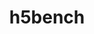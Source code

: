 ---
title: "h5bench"
layout: cache
categories: [package, develop]
meta: {"versions": ["1.4"], "compilers": ["cce@=15.0.1", "gcc@=10.3.0", "gcc@=11.4.0", "gcc@=9.4.0", "oneapi@=2023.2.0", "oneapi@=2024.0.0"], "oss": ["rhel8", "sle_hpc15", "ubuntu20.04", "ubuntu22.04"], "platforms": ["linux"], "targets": ["aarch64", "neoverse_v1", "neoverse_v2", "ppc64le", "x86_64_v3", "x86_64_v4", "zen4"], "stacks": ["e4s", "e4s-aarch64", "e4s-cray-rhel", "e4s-cray-sles", "e4s-neoverse-v2", "e4s-neoverse_v1", "e4s-oneapi", "e4s-power", "root"], "num_specs": 48, "num_specs_by_stack": {"e4s-cray-rhel": 5, "root": 48, "e4s-cray-sles": 6, "e4s-neoverse_v1": 7, "e4s-power": 7, "e4s": 7, "e4s-oneapi": 8, "e4s-aarch64": 2, "e4s-neoverse-v2": 6}}
spec_details: [{"hash": "r73cy3r343sz72rqheqhq3ywtper5lab", "compiler": "cce@=15.0.1", "versions": ["1.4"], "os": "rhel8", "platform": "linux", "target": "zen4", "variants": ["~all", "~amrex", "~async", "build_system=cmake", "build_type=Release", "~e3sm", "~exerciser", "generator=make", "~ipo", "~metadata", "~openpmd"], "stacks": ["e4s-cray-rhel", "root"], "size": "-", "tarball": "https://binaries.spack.io/develop/build_cache/linux-rhel8-zen4/cce-15.0.1/h5bench-1.4/linux-rhel8-zen4-cce-15.0.1-h5bench-1.4-r73cy3r343sz72rqheqhq3ywtper5lab.spack"}, {"hash": "adb3tu6zhyzdfts3mk3vflszujdpgr7o", "compiler": "cce@=15.0.1", "versions": ["1.4"], "os": "rhel8", "platform": "linux", "target": "zen4", "variants": ["~all", "~amrex", "~async", "build_system=cmake", "build_type=Release", "~e3sm", "~exerciser", "generator=make", "~ipo", "~metadata", "~openpmd"], "stacks": ["e4s-cray-rhel", "root"], "size": "-", "tarball": "https://binaries.spack.io/develop/build_cache/linux-rhel8-zen4/cce-15.0.1/h5bench-1.4/linux-rhel8-zen4-cce-15.0.1-h5bench-1.4-adb3tu6zhyzdfts3mk3vflszujdpgr7o.spack"}, {"hash": "nb6x4m3iedxdvyhozbktqb35dxk23zt4", "compiler": "cce@=15.0.1", "versions": ["1.4"], "os": "rhel8", "platform": "linux", "target": "zen4", "variants": ["~all", "~amrex", "~async", "build_system=cmake", "build_type=Release", "~e3sm", "~exerciser", "generator=make", "~ipo", "~metadata", "~openpmd"], "stacks": ["e4s-cray-rhel", "root"], "size": "-", "tarball": "https://binaries.spack.io/develop/build_cache/linux-rhel8-zen4/cce-15.0.1/h5bench-1.4/linux-rhel8-zen4-cce-15.0.1-h5bench-1.4-nb6x4m3iedxdvyhozbktqb35dxk23zt4.spack"}, {"hash": "botqj5jw2trpzcqeomjl6n5gmfkvnrvn", "compiler": "cce@=15.0.1", "versions": ["1.4"], "os": "rhel8", "platform": "linux", "target": "zen4", "variants": ["~all", "~amrex", "~async", "build_system=cmake", "build_type=Release", "~e3sm", "~exerciser", "generator=make", "~ipo", "~metadata", "~openpmd"], "stacks": ["e4s-cray-rhel", "root"], "size": "-", "tarball": "https://binaries.spack.io/develop/build_cache/linux-rhel8-zen4/cce-15.0.1/h5bench-1.4/linux-rhel8-zen4-cce-15.0.1-h5bench-1.4-botqj5jw2trpzcqeomjl6n5gmfkvnrvn.spack"}, {"hash": "ottrqkp366fybnl6sv2ndij4w3rsbr5t", "compiler": "cce@=15.0.1", "versions": ["1.4"], "os": "rhel8", "platform": "linux", "target": "zen4", "variants": ["~all", "~amrex", "~async", "build_system=cmake", "build_type=Release", "~e3sm", "~exerciser", "generator=make", "~ipo", "~metadata", "~openpmd"], "stacks": ["e4s-cray-rhel", "root"], "size": "-", "tarball": "https://binaries.spack.io/develop/build_cache/linux-rhel8-zen4/cce-15.0.1/h5bench-1.4/linux-rhel8-zen4-cce-15.0.1-h5bench-1.4-ottrqkp366fybnl6sv2ndij4w3rsbr5t.spack"}, {"hash": "pzmrqdht36agvtqb32ifvwjl46fvidlz", "compiler": "gcc@=10.3.0", "versions": ["1.4"], "os": "sle_hpc15", "platform": "linux", "target": "x86_64_v4", "variants": ["~all", "~amrex", "~async", "build_system=cmake", "build_type=Release", "~e3sm", "~exerciser", "generator=make", "~ipo", "~metadata", "~openpmd"], "stacks": ["e4s-cray-sles", "root"], "size": "-", "tarball": "https://binaries.spack.io/develop/build_cache/linux-sle_hpc15-x86_64_v4/gcc-10.3.0/h5bench-1.4/linux-sle_hpc15-x86_64_v4-gcc-10.3.0-h5bench-1.4-pzmrqdht36agvtqb32ifvwjl46fvidlz.spack"}, {"hash": "np2vnbezc6ofcays2ke2nfrjv45eksfu", "compiler": "gcc@=10.3.0", "versions": ["1.4"], "os": "sle_hpc15", "platform": "linux", "target": "x86_64_v4", "variants": ["~all", "~amrex", "~async", "build_system=cmake", "build_type=Release", "~e3sm", "~exerciser", "generator=make", "~ipo", "~metadata", "~openpmd"], "stacks": ["e4s-cray-sles", "root"], "size": "-", "tarball": "https://binaries.spack.io/develop/build_cache/linux-sle_hpc15-x86_64_v4/gcc-10.3.0/h5bench-1.4/linux-sle_hpc15-x86_64_v4-gcc-10.3.0-h5bench-1.4-np2vnbezc6ofcays2ke2nfrjv45eksfu.spack"}, {"hash": "oi6ehex6byxsmipimcmwrqjcx2mh4tuz", "compiler": "gcc@=10.3.0", "versions": ["1.4"], "os": "sle_hpc15", "platform": "linux", "target": "x86_64_v4", "variants": ["~all", "~amrex", "~async", "build_system=cmake", "build_type=Release", "~e3sm", "~exerciser", "generator=make", "~ipo", "~metadata", "~openpmd"], "stacks": ["e4s-cray-sles", "root"], "size": "-", "tarball": "https://binaries.spack.io/develop/build_cache/linux-sle_hpc15-x86_64_v4/gcc-10.3.0/h5bench-1.4/linux-sle_hpc15-x86_64_v4-gcc-10.3.0-h5bench-1.4-oi6ehex6byxsmipimcmwrqjcx2mh4tuz.spack"}, {"hash": "uoldi4qrusyckfmcstda6dotl42iavxg", "compiler": "gcc@=10.3.0", "versions": ["1.4"], "os": "sle_hpc15", "platform": "linux", "target": "x86_64_v4", "variants": ["~all", "~amrex", "~async", "build_system=cmake", "build_type=Release", "~e3sm", "~exerciser", "generator=make", "~ipo", "~metadata", "~openpmd"], "stacks": ["e4s-cray-sles", "root"], "size": "-", "tarball": "https://binaries.spack.io/develop/build_cache/linux-sle_hpc15-x86_64_v4/gcc-10.3.0/h5bench-1.4/linux-sle_hpc15-x86_64_v4-gcc-10.3.0-h5bench-1.4-uoldi4qrusyckfmcstda6dotl42iavxg.spack"}, {"hash": "kyf4o6232e5hxrkuskszny3e7fdkvb63", "compiler": "gcc@=10.3.0", "versions": ["1.4"], "os": "sle_hpc15", "platform": "linux", "target": "x86_64_v4", "variants": ["~all", "~amrex", "~async", "build_system=cmake", "build_type=Release", "~e3sm", "~exerciser", "generator=make", "~ipo", "~metadata", "~openpmd"], "stacks": ["e4s-cray-sles", "root"], "size": "-", "tarball": "https://binaries.spack.io/develop/build_cache/linux-sle_hpc15-x86_64_v4/gcc-10.3.0/h5bench-1.4/linux-sle_hpc15-x86_64_v4-gcc-10.3.0-h5bench-1.4-kyf4o6232e5hxrkuskszny3e7fdkvb63.spack"}, {"hash": "6iiejhs63gzjty7hv2zx4beid5bo73qz", "compiler": "gcc@=10.3.0", "versions": ["1.4"], "os": "sle_hpc15", "platform": "linux", "target": "x86_64_v4", "variants": ["~all", "~amrex", "~async", "build_system=cmake", "build_type=Release", "~e3sm", "~exerciser", "generator=make", "~ipo", "~metadata", "~openpmd"], "stacks": ["e4s-cray-sles", "root"], "size": "-", "tarball": "https://binaries.spack.io/develop/build_cache/linux-sle_hpc15-x86_64_v4/gcc-10.3.0/h5bench-1.4/linux-sle_hpc15-x86_64_v4-gcc-10.3.0-h5bench-1.4-6iiejhs63gzjty7hv2zx4beid5bo73qz.spack"}, {"hash": "2mvdm5up3j7i5pzoqokytiqsolfe6eze", "compiler": "gcc@=11.4.0", "versions": ["1.4"], "os": "ubuntu20.04", "platform": "linux", "target": "neoverse_v1", "variants": ["~all", "~amrex", "~async", "build_system=cmake", "build_type=Release", "~e3sm", "~exerciser", "generator=make", "~ipo", "~metadata", "~openpmd"], "stacks": ["e4s-neoverse_v1", "root"], "size": "-", "tarball": "https://binaries.spack.io/develop/build_cache/linux-ubuntu20.04-neoverse_v1/gcc-11.4.0/h5bench-1.4/linux-ubuntu20.04-neoverse_v1-gcc-11.4.0-h5bench-1.4-2mvdm5up3j7i5pzoqokytiqsolfe6eze.spack"}, {"hash": "6siz3fhxk2mqnog4kpwejnsryhsu3ao7", "compiler": "gcc@=11.4.0", "versions": ["1.4"], "os": "ubuntu20.04", "platform": "linux", "target": "neoverse_v1", "variants": ["~all", "~amrex", "~async", "build_system=cmake", "build_type=Release", "~e3sm", "~exerciser", "generator=make", "~ipo", "~metadata", "~openpmd"], "stacks": ["e4s-neoverse_v1", "root"], "size": "-", "tarball": "https://binaries.spack.io/develop/build_cache/linux-ubuntu20.04-neoverse_v1/gcc-11.4.0/h5bench-1.4/linux-ubuntu20.04-neoverse_v1-gcc-11.4.0-h5bench-1.4-6siz3fhxk2mqnog4kpwejnsryhsu3ao7.spack"}, {"hash": "3woodhwxpsssxbifafo4t77poedgd45v", "compiler": "gcc@=11.4.0", "versions": ["1.4"], "os": "ubuntu20.04", "platform": "linux", "target": "neoverse_v1", "variants": ["~all", "~amrex", "~async", "build_system=cmake", "build_type=Release", "~e3sm", "~exerciser", "generator=make", "~ipo", "~metadata", "~openpmd"], "stacks": ["e4s-neoverse_v1", "root"], "size": "-", "tarball": "https://binaries.spack.io/develop/build_cache/linux-ubuntu20.04-neoverse_v1/gcc-11.4.0/h5bench-1.4/linux-ubuntu20.04-neoverse_v1-gcc-11.4.0-h5bench-1.4-3woodhwxpsssxbifafo4t77poedgd45v.spack"}, {"hash": "b7jtrpgem5wc5fhvxg4cfwzaxbh5jk3w", "compiler": "gcc@=11.4.0", "versions": ["1.4"], "os": "ubuntu20.04", "platform": "linux", "target": "neoverse_v1", "variants": ["~all", "~amrex", "~async", "build_system=cmake", "build_type=Release", "~e3sm", "~exerciser", "generator=make", "~ipo", "~metadata", "~openpmd"], "stacks": ["e4s-neoverse_v1", "root"], "size": "-", "tarball": "https://binaries.spack.io/develop/build_cache/linux-ubuntu20.04-neoverse_v1/gcc-11.4.0/h5bench-1.4/linux-ubuntu20.04-neoverse_v1-gcc-11.4.0-h5bench-1.4-b7jtrpgem5wc5fhvxg4cfwzaxbh5jk3w.spack"}, {"hash": "gkumsu6zzd3u2lwuvagdsfdy2nsqhgax", "compiler": "gcc@=11.4.0", "versions": ["1.4"], "os": "ubuntu20.04", "platform": "linux", "target": "neoverse_v1", "variants": ["~all", "~amrex", "~async", "build_system=cmake", "build_type=Release", "~e3sm", "~exerciser", "generator=make", "~ipo", "~metadata", "~openpmd"], "stacks": ["e4s-neoverse_v1", "root"], "size": "-", "tarball": "https://binaries.spack.io/develop/build_cache/linux-ubuntu20.04-neoverse_v1/gcc-11.4.0/h5bench-1.4/linux-ubuntu20.04-neoverse_v1-gcc-11.4.0-h5bench-1.4-gkumsu6zzd3u2lwuvagdsfdy2nsqhgax.spack"}, {"hash": "2cm5n6ipx45dztt4fkqnshrbgfbgjmix", "compiler": "gcc@=9.4.0", "versions": ["1.4"], "os": "ubuntu20.04", "platform": "linux", "target": "ppc64le", "variants": ["~all", "~amrex", "~async", "build_system=cmake", "build_type=Release", "~e3sm", "~exerciser", "generator=make", "~ipo", "~metadata", "~openpmd"], "stacks": ["root", "e4s-power"], "size": "-", "tarball": "https://binaries.spack.io/develop/build_cache/linux-ubuntu20.04-ppc64le/gcc-9.4.0/h5bench-1.4/linux-ubuntu20.04-ppc64le-gcc-9.4.0-h5bench-1.4-2cm5n6ipx45dztt4fkqnshrbgfbgjmix.spack"}, {"hash": "4ygr4okkbrpt5wgca57jt5tyic24hsyd", "compiler": "gcc@=9.4.0", "versions": ["1.4"], "os": "ubuntu20.04", "platform": "linux", "target": "ppc64le", "variants": ["~all", "~amrex", "~async", "build_system=cmake", "build_type=Release", "~e3sm", "~exerciser", "generator=make", "~ipo", "~metadata", "~openpmd"], "stacks": ["root", "e4s-power"], "size": "-", "tarball": "https://binaries.spack.io/develop/build_cache/linux-ubuntu20.04-ppc64le/gcc-9.4.0/h5bench-1.4/linux-ubuntu20.04-ppc64le-gcc-9.4.0-h5bench-1.4-4ygr4okkbrpt5wgca57jt5tyic24hsyd.spack"}, {"hash": "6tbhqij33x6qfqmfan3nncs46swreydk", "compiler": "gcc@=9.4.0", "versions": ["1.4"], "os": "ubuntu20.04", "platform": "linux", "target": "ppc64le", "variants": ["~all", "~amrex", "~async", "build_system=cmake", "build_type=Release", "~e3sm", "~exerciser", "generator=make", "~ipo", "~metadata", "~openpmd"], "stacks": ["root", "e4s-power"], "size": "-", "tarball": "https://binaries.spack.io/develop/build_cache/linux-ubuntu20.04-ppc64le/gcc-9.4.0/h5bench-1.4/linux-ubuntu20.04-ppc64le-gcc-9.4.0-h5bench-1.4-6tbhqij33x6qfqmfan3nncs46swreydk.spack"}, {"hash": "ljklyjsl5h4xgovyywaruc6b3nvwxyic", "compiler": "gcc@=9.4.0", "versions": ["1.4"], "os": "ubuntu20.04", "platform": "linux", "target": "ppc64le", "variants": ["~all", "~amrex", "~async", "build_system=cmake", "build_type=Release", "~e3sm", "~exerciser", "generator=make", "~ipo", "~metadata", "~openpmd"], "stacks": ["root", "e4s-power"], "size": "-", "tarball": "https://binaries.spack.io/develop/build_cache/linux-ubuntu20.04-ppc64le/gcc-9.4.0/h5bench-1.4/linux-ubuntu20.04-ppc64le-gcc-9.4.0-h5bench-1.4-ljklyjsl5h4xgovyywaruc6b3nvwxyic.spack"}, {"hash": "jj356fncovuim2os6bwgoc6qetlvuhks", "compiler": "gcc@=9.4.0", "versions": ["1.4"], "os": "ubuntu20.04", "platform": "linux", "target": "ppc64le", "variants": ["~all", "~amrex", "~async", "build_system=cmake", "build_type=Release", "~e3sm", "~exerciser", "generator=make", "~ipo", "~metadata", "~openpmd"], "stacks": ["root", "e4s-power"], "size": "-", "tarball": "https://binaries.spack.io/develop/build_cache/linux-ubuntu20.04-ppc64le/gcc-9.4.0/h5bench-1.4/linux-ubuntu20.04-ppc64le-gcc-9.4.0-h5bench-1.4-jj356fncovuim2os6bwgoc6qetlvuhks.spack"}, {"hash": "rmo3zgkvxaqdsfs4tr7eognjptxd7yjc", "compiler": "gcc@=9.4.0", "versions": ["1.4"], "os": "ubuntu20.04", "platform": "linux", "target": "ppc64le", "variants": ["~all", "~amrex", "~async", "build_system=cmake", "build_type=Release", "~e3sm", "~exerciser", "generator=make", "~ipo", "~metadata", "~openpmd"], "stacks": ["root", "e4s-power"], "size": "-", "tarball": "https://binaries.spack.io/develop/build_cache/linux-ubuntu20.04-ppc64le/gcc-9.4.0/h5bench-1.4/linux-ubuntu20.04-ppc64le-gcc-9.4.0-h5bench-1.4-rmo3zgkvxaqdsfs4tr7eognjptxd7yjc.spack"}, {"hash": "drx27kq4iyl5b6qc5dtg3cau6mmd74km", "compiler": "gcc@=9.4.0", "versions": ["1.4"], "os": "ubuntu20.04", "platform": "linux", "target": "ppc64le", "variants": ["~all", "~amrex", "~async", "build_system=cmake", "build_type=Release", "~e3sm", "~exerciser", "generator=make", "~ipo", "~metadata", "~openpmd"], "stacks": ["root", "e4s-power"], "size": "-", "tarball": "https://binaries.spack.io/develop/build_cache/linux-ubuntu20.04-ppc64le/gcc-9.4.0/h5bench-1.4/linux-ubuntu20.04-ppc64le-gcc-9.4.0-h5bench-1.4-drx27kq4iyl5b6qc5dtg3cau6mmd74km.spack"}, {"hash": "sa6om4upck6wtsu2ud2j76lriecvwdpk", "compiler": "gcc@=11.4.0", "versions": ["1.4"], "os": "ubuntu20.04", "platform": "linux", "target": "x86_64_v3", "variants": ["~all", "~amrex", "~async", "build_system=cmake", "build_type=Release", "~e3sm", "~exerciser", "generator=make", "~ipo", "~metadata", "~openpmd"], "stacks": ["root", "e4s"], "size": "-", "tarball": "https://binaries.spack.io/develop/build_cache/linux-ubuntu20.04-x86_64_v3/gcc-11.4.0/h5bench-1.4/linux-ubuntu20.04-x86_64_v3-gcc-11.4.0-h5bench-1.4-sa6om4upck6wtsu2ud2j76lriecvwdpk.spack"}, {"hash": "punlgrj2ufyj37fnzsl7mgi2fyuyyvxt", "compiler": "gcc@=11.4.0", "versions": ["1.4"], "os": "ubuntu20.04", "platform": "linux", "target": "x86_64_v3", "variants": ["~all", "~amrex", "~async", "build_system=cmake", "build_type=Release", "~e3sm", "~exerciser", "generator=make", "~ipo", "~metadata", "~openpmd"], "stacks": ["root", "e4s"], "size": "-", "tarball": "https://binaries.spack.io/develop/build_cache/linux-ubuntu20.04-x86_64_v3/gcc-11.4.0/h5bench-1.4/linux-ubuntu20.04-x86_64_v3-gcc-11.4.0-h5bench-1.4-punlgrj2ufyj37fnzsl7mgi2fyuyyvxt.spack"}, {"hash": "aq3ejotgpwaeny5vizpqbn7j3zdqgzji", "compiler": "gcc@=11.4.0", "versions": ["1.4"], "os": "ubuntu20.04", "platform": "linux", "target": "x86_64_v3", "variants": ["~all", "~amrex", "~async", "build_system=cmake", "build_type=Release", "~e3sm", "~exerciser", "generator=make", "~ipo", "~metadata", "~openpmd"], "stacks": ["root", "e4s"], "size": "-", "tarball": "https://binaries.spack.io/develop/build_cache/linux-ubuntu20.04-x86_64_v3/gcc-11.4.0/h5bench-1.4/linux-ubuntu20.04-x86_64_v3-gcc-11.4.0-h5bench-1.4-aq3ejotgpwaeny5vizpqbn7j3zdqgzji.spack"}, {"hash": "5j2s5cluk7qv4lfxuncnzgvu3llgnxbr", "compiler": "gcc@=11.4.0", "versions": ["1.4"], "os": "ubuntu20.04", "platform": "linux", "target": "x86_64_v3", "variants": ["~all", "~amrex", "~async", "build_system=cmake", "build_type=Release", "~e3sm", "~exerciser", "generator=make", "~ipo", "~metadata", "~openpmd"], "stacks": ["root", "e4s"], "size": "-", "tarball": "https://binaries.spack.io/develop/build_cache/linux-ubuntu20.04-x86_64_v3/gcc-11.4.0/h5bench-1.4/linux-ubuntu20.04-x86_64_v3-gcc-11.4.0-h5bench-1.4-5j2s5cluk7qv4lfxuncnzgvu3llgnxbr.spack"}, {"hash": "gtufgf7t2s5hipsmw4yw4rposzos64xg", "compiler": "gcc@=11.4.0", "versions": ["1.4"], "os": "ubuntu20.04", "platform": "linux", "target": "x86_64_v3", "variants": ["~all", "~amrex", "~async", "build_system=cmake", "build_type=Release", "~e3sm", "~exerciser", "generator=make", "~ipo", "~metadata", "~openpmd"], "stacks": ["root", "e4s"], "size": "-", "tarball": "https://binaries.spack.io/develop/build_cache/linux-ubuntu20.04-x86_64_v3/gcc-11.4.0/h5bench-1.4/linux-ubuntu20.04-x86_64_v3-gcc-11.4.0-h5bench-1.4-gtufgf7t2s5hipsmw4yw4rposzos64xg.spack"}, {"hash": "mk37aswb3cpwcyqfcvktpnoy653rlbzj", "compiler": "oneapi@=2023.2.0", "versions": ["1.4"], "os": "ubuntu20.04", "platform": "linux", "target": "x86_64_v3", "variants": ["~all", "~amrex", "~async", "build_system=cmake", "build_type=Release", "~e3sm", "~exerciser", "generator=make", "~ipo", "~metadata", "~openpmd"], "stacks": ["root", "e4s-oneapi"], "size": "-", "tarball": "https://binaries.spack.io/develop/build_cache/linux-ubuntu20.04-x86_64_v3/oneapi-2023.2.0/h5bench-1.4/linux-ubuntu20.04-x86_64_v3-oneapi-2023.2.0-h5bench-1.4-mk37aswb3cpwcyqfcvktpnoy653rlbzj.spack"}, {"hash": "hqsrczbrar6tgcxav3af6t3fjprlqnsi", "compiler": "oneapi@=2023.2.0", "versions": ["1.4"], "os": "ubuntu20.04", "platform": "linux", "target": "x86_64_v3", "variants": ["~all", "~amrex", "~async", "build_system=cmake", "build_type=Release", "~e3sm", "~exerciser", "generator=make", "~ipo", "~metadata", "~openpmd"], "stacks": ["root", "e4s-oneapi"], "size": "-", "tarball": "https://binaries.spack.io/develop/build_cache/linux-ubuntu20.04-x86_64_v3/oneapi-2023.2.0/h5bench-1.4/linux-ubuntu20.04-x86_64_v3-oneapi-2023.2.0-h5bench-1.4-hqsrczbrar6tgcxav3af6t3fjprlqnsi.spack"}, {"hash": "73s7bmoxynqbwbikkm3pdrsxoo3qrvaa", "compiler": "gcc@=11.4.0", "versions": ["1.4"], "os": "ubuntu22.04", "platform": "linux", "target": "aarch64", "variants": ["~all", "~amrex", "~async", "build_system=cmake", "build_type=Release", "~e3sm", "~exerciser", "generator=make", "~ipo", "~metadata", "~openpmd"], "stacks": ["root", "e4s-aarch64"], "size": "-", "tarball": "https://binaries.spack.io/develop/build_cache/linux-ubuntu22.04-aarch64/gcc-11.4.0/h5bench-1.4/linux-ubuntu22.04-aarch64-gcc-11.4.0-h5bench-1.4-73s7bmoxynqbwbikkm3pdrsxoo3qrvaa.spack"}, {"hash": "p3jwuxo4cjiofucuv2lh2tf2dkndal22", "compiler": "gcc@=11.4.0", "versions": ["1.4"], "os": "ubuntu22.04", "platform": "linux", "target": "aarch64", "variants": ["~all", "~amrex", "~async", "build_system=cmake", "build_type=Release", "~e3sm", "~exerciser", "generator=make", "~ipo", "~metadata", "~openpmd"], "stacks": ["root", "e4s-aarch64"], "size": "-", "tarball": "https://binaries.spack.io/develop/build_cache/linux-ubuntu22.04-aarch64/gcc-11.4.0/h5bench-1.4/linux-ubuntu22.04-aarch64-gcc-11.4.0-h5bench-1.4-p3jwuxo4cjiofucuv2lh2tf2dkndal22.spack"}, {"hash": "fyqzlmv2wfqu6umrskq5fojgmghh3c4l", "compiler": "gcc@=11.4.0", "versions": ["1.4"], "os": "ubuntu22.04", "platform": "linux", "target": "neoverse_v1", "variants": ["~all", "~amrex", "~async", "build_system=cmake", "build_type=Release", "~e3sm", "~exerciser", "generator=make", "~ipo", "~metadata", "~openpmd"], "stacks": ["e4s-neoverse_v1", "root"], "size": "-", "tarball": "https://binaries.spack.io/develop/build_cache/linux-ubuntu22.04-neoverse_v1/gcc-11.4.0/h5bench-1.4/linux-ubuntu22.04-neoverse_v1-gcc-11.4.0-h5bench-1.4-fyqzlmv2wfqu6umrskq5fojgmghh3c4l.spack"}, {"hash": "xsnqdmj7urpu3ue6dyhdjt2nyuzia67h", "compiler": "gcc@=11.4.0", "versions": ["1.4"], "os": "ubuntu22.04", "platform": "linux", "target": "neoverse_v1", "variants": ["~all", "~amrex", "~async", "build_system=cmake", "build_type=Release", "~e3sm", "~exerciser", "generator=make", "~ipo", "~metadata", "~openpmd"], "stacks": ["e4s-neoverse_v1", "root"], "size": "-", "tarball": "https://binaries.spack.io/develop/build_cache/linux-ubuntu22.04-neoverse_v1/gcc-11.4.0/h5bench-1.4/linux-ubuntu22.04-neoverse_v1-gcc-11.4.0-h5bench-1.4-xsnqdmj7urpu3ue6dyhdjt2nyuzia67h.spack"}, {"hash": "6tysqupnpyqokfnistkz6cinvboiluka", "compiler": "gcc@=11.4.0", "versions": ["1.4"], "os": "ubuntu22.04", "platform": "linux", "target": "neoverse_v2", "variants": ["~all", "~amrex", "~async", "build_system=cmake", "build_type=Release", "~e3sm", "~exerciser", "generator=make", "~ipo", "~metadata", "~openpmd"], "stacks": ["root", "e4s-neoverse-v2"], "size": "-", "tarball": "https://binaries.spack.io/develop/build_cache/linux-ubuntu22.04-neoverse_v2/gcc-11.4.0/h5bench-1.4/linux-ubuntu22.04-neoverse_v2-gcc-11.4.0-h5bench-1.4-6tysqupnpyqokfnistkz6cinvboiluka.spack"}, {"hash": "2yibv2domminwcmrp4zimdulbea2gcft", "compiler": "gcc@=11.4.0", "versions": ["1.4"], "os": "ubuntu22.04", "platform": "linux", "target": "neoverse_v2", "variants": ["~all", "~amrex", "~async", "build_system=cmake", "build_type=Release", "~e3sm", "~exerciser", "generator=make", "~ipo", "~metadata", "~openpmd"], "stacks": ["root", "e4s-neoverse-v2"], "size": "-", "tarball": "https://binaries.spack.io/develop/build_cache/linux-ubuntu22.04-neoverse_v2/gcc-11.4.0/h5bench-1.4/linux-ubuntu22.04-neoverse_v2-gcc-11.4.0-h5bench-1.4-2yibv2domminwcmrp4zimdulbea2gcft.spack"}, {"hash": "r5bawggp2l65oakiqpcqq5ecyk4pbf5a", "compiler": "gcc@=11.4.0", "versions": ["1.4"], "os": "ubuntu22.04", "platform": "linux", "target": "neoverse_v2", "variants": ["~all", "~amrex", "~async", "build_system=cmake", "build_type=Release", "~e3sm", "~exerciser", "generator=make", "~ipo", "~metadata", "~openpmd"], "stacks": ["root", "e4s-neoverse-v2"], "size": "-", "tarball": "https://binaries.spack.io/develop/build_cache/linux-ubuntu22.04-neoverse_v2/gcc-11.4.0/h5bench-1.4/linux-ubuntu22.04-neoverse_v2-gcc-11.4.0-h5bench-1.4-r5bawggp2l65oakiqpcqq5ecyk4pbf5a.spack"}, {"hash": "zeaphwkghyl2s7wizhr4sel5a75npzyk", "compiler": "gcc@=11.4.0", "versions": ["1.4"], "os": "ubuntu22.04", "platform": "linux", "target": "neoverse_v2", "variants": ["~all", "~amrex", "~async", "build_system=cmake", "build_type=Release", "~e3sm", "~exerciser", "generator=make", "~ipo", "~metadata", "~openpmd"], "stacks": ["root", "e4s-neoverse-v2"], "size": "-", "tarball": "https://binaries.spack.io/develop/build_cache/linux-ubuntu22.04-neoverse_v2/gcc-11.4.0/h5bench-1.4/linux-ubuntu22.04-neoverse_v2-gcc-11.4.0-h5bench-1.4-zeaphwkghyl2s7wizhr4sel5a75npzyk.spack"}, {"hash": "b55t72wgepyjeqwoauljzkkpy2eprkh5", "compiler": "gcc@=11.4.0", "versions": ["1.4"], "os": "ubuntu22.04", "platform": "linux", "target": "neoverse_v2", "variants": ["~all", "~amrex", "~async", "build_system=cmake", "build_type=Release", "~e3sm", "~exerciser", "generator=make", "~ipo", "~metadata", "~openpmd"], "stacks": ["root", "e4s-neoverse-v2"], "size": "-", "tarball": "https://binaries.spack.io/develop/build_cache/linux-ubuntu22.04-neoverse_v2/gcc-11.4.0/h5bench-1.4/linux-ubuntu22.04-neoverse_v2-gcc-11.4.0-h5bench-1.4-b55t72wgepyjeqwoauljzkkpy2eprkh5.spack"}, {"hash": "mdi5lpfjkh7wdmkrgyuxhj4l6zyrk77l", "compiler": "gcc@=11.4.0", "versions": ["1.4"], "os": "ubuntu22.04", "platform": "linux", "target": "neoverse_v2", "variants": ["~all", "~amrex", "~async", "build_system=cmake", "build_type=Release", "~e3sm", "~exerciser", "generator=make", "~ipo", "~metadata", "~openpmd"], "stacks": ["root", "e4s-neoverse-v2"], "size": "-", "tarball": "https://binaries.spack.io/develop/build_cache/linux-ubuntu22.04-neoverse_v2/gcc-11.4.0/h5bench-1.4/linux-ubuntu22.04-neoverse_v2-gcc-11.4.0-h5bench-1.4-mdi5lpfjkh7wdmkrgyuxhj4l6zyrk77l.spack"}, {"hash": "algmr4hnwc3va4bao4twdlkmprjeknyh", "compiler": "gcc@=11.4.0", "versions": ["1.4"], "os": "ubuntu22.04", "platform": "linux", "target": "x86_64_v3", "variants": ["~all", "~amrex", "~async", "build_system=cmake", "build_type=Release", "~e3sm", "~exerciser", "generator=make", "~ipo", "~metadata", "~openpmd"], "stacks": ["root", "e4s"], "size": "-", "tarball": "https://binaries.spack.io/develop/build_cache/linux-ubuntu22.04-x86_64_v3/gcc-11.4.0/h5bench-1.4/linux-ubuntu22.04-x86_64_v3-gcc-11.4.0-h5bench-1.4-algmr4hnwc3va4bao4twdlkmprjeknyh.spack"}, {"hash": "mwjxdiklmygb26vimw5jlcgi3xawco2r", "compiler": "gcc@=11.4.0", "versions": ["1.4"], "os": "ubuntu22.04", "platform": "linux", "target": "x86_64_v3", "variants": ["~all", "~amrex", "~async", "build_system=cmake", "build_type=Release", "~e3sm", "~exerciser", "generator=make", "~ipo", "~metadata", "~openpmd"], "stacks": ["root", "e4s"], "size": "-", "tarball": "https://binaries.spack.io/develop/build_cache/linux-ubuntu22.04-x86_64_v3/gcc-11.4.0/h5bench-1.4/linux-ubuntu22.04-x86_64_v3-gcc-11.4.0-h5bench-1.4-mwjxdiklmygb26vimw5jlcgi3xawco2r.spack"}, {"hash": "iklhkym2cygtjscx2gu5rca5fek5aphm", "compiler": "oneapi@=2024.0.0", "versions": ["1.4"], "os": "ubuntu22.04", "platform": "linux", "target": "x86_64_v3", "variants": ["~all", "~amrex", "~async", "build_system=cmake", "build_type=Release", "~e3sm", "~exerciser", "generator=make", "~ipo", "~metadata", "~openpmd"], "stacks": ["root", "e4s-oneapi"], "size": "-", "tarball": "https://binaries.spack.io/develop/build_cache/linux-ubuntu22.04-x86_64_v3/oneapi-2024.0.0/h5bench-1.4/linux-ubuntu22.04-x86_64_v3-oneapi-2024.0.0-h5bench-1.4-iklhkym2cygtjscx2gu5rca5fek5aphm.spack"}, {"hash": "f2rwgnbdxlih3ecgy45kumsuzlsfyevs", "compiler": "oneapi@=2024.0.0", "versions": ["1.4"], "os": "ubuntu22.04", "platform": "linux", "target": "x86_64_v3", "variants": ["~all", "~amrex", "~async", "build_system=cmake", "build_type=Release", "~e3sm", "~exerciser", "generator=make", "~ipo", "~metadata", "~openpmd"], "stacks": ["root", "e4s-oneapi"], "size": "-", "tarball": "https://binaries.spack.io/develop/build_cache/linux-ubuntu22.04-x86_64_v3/oneapi-2024.0.0/h5bench-1.4/linux-ubuntu22.04-x86_64_v3-oneapi-2024.0.0-h5bench-1.4-f2rwgnbdxlih3ecgy45kumsuzlsfyevs.spack"}, {"hash": "strydehb6sb75eemjierzwklut257pej", "compiler": "oneapi@=2024.0.0", "versions": ["1.4"], "os": "ubuntu22.04", "platform": "linux", "target": "x86_64_v3", "variants": ["~all", "~amrex", "~async", "build_system=cmake", "build_type=Release", "~e3sm", "~exerciser", "generator=make", "~ipo", "~metadata", "~openpmd"], "stacks": ["root", "e4s-oneapi"], "size": "-", "tarball": "https://binaries.spack.io/develop/build_cache/linux-ubuntu22.04-x86_64_v3/oneapi-2024.0.0/h5bench-1.4/linux-ubuntu22.04-x86_64_v3-oneapi-2024.0.0-h5bench-1.4-strydehb6sb75eemjierzwklut257pej.spack"}, {"hash": "yvu26kycqd4pw66pociohsra5t55k6un", "compiler": "oneapi@=2024.0.0", "versions": ["1.4"], "os": "ubuntu22.04", "platform": "linux", "target": "x86_64_v3", "variants": ["~all", "~amrex", "~async", "build_system=cmake", "build_type=Release", "~e3sm", "~exerciser", "generator=make", "~ipo", "~metadata", "~openpmd"], "stacks": ["root", "e4s-oneapi"], "size": "-", "tarball": "https://binaries.spack.io/develop/build_cache/linux-ubuntu22.04-x86_64_v3/oneapi-2024.0.0/h5bench-1.4/linux-ubuntu22.04-x86_64_v3-oneapi-2024.0.0-h5bench-1.4-yvu26kycqd4pw66pociohsra5t55k6un.spack"}, {"hash": "ynbzylz6euw4axrpkycokgauyyh3juea", "compiler": "oneapi@=2024.0.0", "versions": ["1.4"], "os": "ubuntu22.04", "platform": "linux", "target": "x86_64_v3", "variants": ["~all", "~amrex", "~async", "build_system=cmake", "build_type=Release", "~e3sm", "~exerciser", "generator=make", "~ipo", "~metadata", "~openpmd"], "stacks": ["root", "e4s-oneapi"], "size": "-", "tarball": "https://binaries.spack.io/develop/build_cache/linux-ubuntu22.04-x86_64_v3/oneapi-2024.0.0/h5bench-1.4/linux-ubuntu22.04-x86_64_v3-oneapi-2024.0.0-h5bench-1.4-ynbzylz6euw4axrpkycokgauyyh3juea.spack"}, {"hash": "fmwu4phvfdud4v3ny3p7zrmufm2rccyx", "compiler": "oneapi@=2024.0.0", "versions": ["1.4"], "os": "ubuntu22.04", "platform": "linux", "target": "x86_64_v3", "variants": ["~all", "~amrex", "~async", "build_system=cmake", "build_type=Release", "~e3sm", "~exerciser", "generator=make", "~ipo", "~metadata", "~openpmd"], "stacks": ["root", "e4s-oneapi"], "size": "-", "tarball": "https://binaries.spack.io/develop/build_cache/linux-ubuntu22.04-x86_64_v3/oneapi-2024.0.0/h5bench-1.4/linux-ubuntu22.04-x86_64_v3-oneapi-2024.0.0-h5bench-1.4-fmwu4phvfdud4v3ny3p7zrmufm2rccyx.spack"}]
---